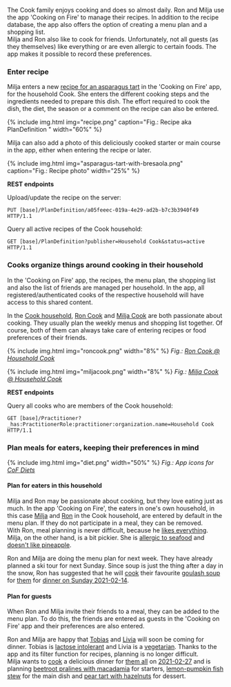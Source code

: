The Cook family enjoys cooking and does so almost daily. Ron and Milja use the app 'Cooking on Fire' to manage their recipes. In addition to the recipe database, the app also offers the option of creating a menu plan and a shopping list.   
Milja and Ron also like to cook for friends. Unfortunately, not all guests (as they themselves) like everything or are even allergic to certain foods. The app makes it possible to record these preferences.

### Enter recipe
Milja enters a new [recipe for an asparagus tart](PlanDefinition-a05feeec-019a-4e29-ad2b-b7c3b3940f49.html) in the 'Cooking on Fire' app, for the household Cook. She enters the different cooking steps and the ingredients needed to prepare this dish. The effort required to cook the dish, the diet, the season or a comment on the recipe can also be entered. 

{% include img.html img="recipe.png" caption="Fig.: Recipe aka PlanDefinition " width="60%" %}

Milja can also add a photo of this deliciously cooked starter or main course in the app, either when entering the recipe or later.

{% include img.html img="asparagus-tart-with-bresaola.png" caption="Fig.: Recipe photo" width="25%" %}

**REST endpoints**

Upload/update the recipe on the server:
```
PUT [base]/PlanDefinition/a05feeec-019a-4e29-ad2b-b7c3b3940f49 HTTP/1.1
```

Query all active recipes of the Cook household:
```
GET [base]/PlanDefinition?publisher=Household Cook&status=active HTTP/1.1
```

### Cooks organize things around cooking in their household
In the 'Cooking on Fire' app, the recipes, the menu plan, the shopping list and also the list of friends are managed per household. In the app, all registered/authenticated cooks of the respective household will have access to this shared content.   

In the [Cook household](Organization-HouseholdCook.html), [Ron Cook](Practitioner-RonCook.html) and [Milja Cook](Practitioner-MiljaCook.html) are both passionate about cooking. They usually plan the weekly menus and shopping list together. Of course, both of them can always take care of entering recipes or food preferences of their friends.

{% include img.html img="roncook.png" width="8%" %}
<i>Fig.: [Ron Cook @ Household Cook](PractitionerRole-RonCookHouseholdCook.html)</i>

{% include img.html img="miljacook.png" width="8%" %}
<i>Fig.: [Milja Cook @ Household Cook](PractitionerRole-MiljaCookHouseholdCook.html)</i>

**REST endpoints**

Query all cooks who are members of the Cook household:
```
GET [base]/Practitioner?_has:PractitionerRole:practitioner:organization.name=Household Cook HTTP/1.1
```


### Plan meals for eaters, keeping their preferences in mind

{% include img.html img="diet.png" width="50%" %}
<i>Fig.: App icons for [CoF Diets](ValueSet-cof-diet.html)</i>

#### Plan for eaters in this household
Milja and Ron may be passionate about cooking, but they love eating just as much. In the app 'Cooking on Fire', the eaters in one's own household, in this case [Milja](Patient-Milja.html) and [Ron](Patient-Ron.html) in the Cook household, are entered by default in the menu plan. If they do not participate in a meal, they can be removed.   
With Ron, meal planning is never difficult, because he [likes everything](AllergyIntolerance-NoKnownAllergyDislikeRon.html). Milja, on the other hand, is a bit pickier. She is [allergic to seafood](AllergyIntolerance-SeafoodAllergyMilja.html) and [doesn't like pineapple](AllergyIntolerance-PineappleDislikeMilja.html).

Ron and Milja are doing the menu plan for next week. They have already planned a ski tour for next Sunday. Since soup is just the thing after a day in the snow, Ron has suggested that he will [cook](Procedure-CookingDinner20210214.html) their favourite [goulash soup](PlanDefinition-18fd2817-aafa-4234-9fa8-cc7e5fe7c859.html) for [them](Group-GroupDinner20210214.html) for [dinner on Sunday 2021-02-14](Encounter-Dinner20210214.html).

#### Plan for guests
When Ron and Milja invite their friends to a meal, they can be added to the menu plan. To do this, the friends are entered as guests in the 'Cooking on Fire' app and their preferences are also entered.  

Ron and Milja are happy that [Tobias](Patient-Tobias.html) and [Livia](Patient-Livia.html) will soon be coming for dinner. Tobias is [lactose intolerant](AllergyIntolerance-LactoseIntoleranceTobias.html) and Livia is a [vegetarian](AllergyIntolerance-VegetarianLivia.html). Thanks to the app and its filter function for recipes, planning is no longer difficult.   
Milja wants to [cook](Procedure-CookingDinner20210227.html) a delicious dinner for [them all](Group-GroupDinner20210227.html) on [2021-02-27](Encounter-Dinner20210227.html) and is planning [beetroot pralines with macadamia](PlanDefinition-56d58ce7-dfb2-4d3c-adbf-b85d69368815.html) for starters, [lemon-pumpkin fish stew](PlanDefinition-65257078-33e4-48b2-90ce-7f8a086f49b9.html) for the main dish and [pear tart with hazelnuts](PlanDefinition-e46400ab-889f-45ca-93ef-f7a34cafb984.html) for dessert.


